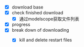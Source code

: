 - [X] download base
- [X] check finished download 
  - [X] 通过modelscope获取文件列表
- [X] progress
- [X] break down of downloading 
  - [X] kill and delete restart files

